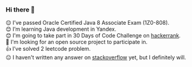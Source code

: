 ### Hi there 👋

:relieved: I’ve passed Oracle Certified Java 8 Associate Exam (1Z0-808).  
:blush: I’m learning Java development in Yandex.  
:blush: I'm going to take part in 30 Days of Code Challenge on [hackerrank](https://www.hackerrank.com/domains/tutorials/30-days-of-code).  
:raising_hand: I'm looking for an open source project to participate in.  
:thumbsup: I’ve solved 2 leetcode problem.   
:neutral_face: I haven't written any answer on [stackoverflow](https://stackoverflow.com/) yet, but I definitely will.

<!--
**malo65/malo65** is a ✨ _special_ ✨ repository because its `README.md` (this file) appears on your GitHub profile.

Here are some ideas to get you started:

- 🔭 I’m currently working on ...
- 🌱 I’m currently learning ...
- 👯 I’m looking to collaborate on ...
- 🤔 I’m looking for help with ...
- 💬 Ask me about ...
- 📫 How to reach me: ...
- 😄 Pronouns: ...
- ⚡ Fun fact: ...
-->

